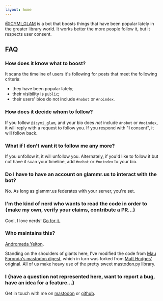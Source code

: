 ```yaml
---
layout: home
---
```


[@ICYMI_GLAM](https://glammr.us/@icymi_glam) is a bot that boosts things that have been popular lately in the greater library world. It works better the more people follow it, but it respects user consent.

## FAQ

### How does it know what to boost?

It scans the timeline of users it's following for posts that meet the following criteria:
* they have been popular lately;
* their visibility is `public`;
* their users' bios do not include `#nobot` or `#noindex`.

### How does it decide whom to follow?

If you follow `@icymi_glam`, and your bio does _not_ include `#nobot` or `#noindex`, it will reply with a request to follow you. If you respond with "I consent", it will follow back.

### What if I don't want it to follow me any more?

If you unfollow it, it will unfollow you. Alternately, if you'd like to follow it but not have it scan your timeline, add `#nobot` or `#noindex` to your bio.

### Do I have to have an account on glammr.us to interact with the bot?

No. As long as glammr.us federates with your server, you're set.

### I'm the kind of nerd who wants to read the code in order to \{make my own, verify your claims, contribute a PR...\}

Cool, I love nerds! [Go for it.](https://github.com/thatandromeda/mastodon_digest)

### Who maintains this?

[Andromeda Yelton](https://ohai.social/@thatandromeda).

Standing on the shoulders of giants here, I've modified the code from [Mau Foronda's mastodon digest](https://github.com/mauforonda/mastodon_digest), which in turn was forked from [Matt Hodges' original](https://github.com/hodgesmr/mastodon_digest). All of us make heavy use of the pretty sweet [mastodon.py library](https://mastodonpy.readthedocs.io/).

### I \{have a question not represented here, want to report a bug, have an idea for a feature...\}

Get in touch with me on [mastodon](https://ohai.social/@thatandromeda) or [github](https://github.com/thatandromeda/mastodon_digest).
